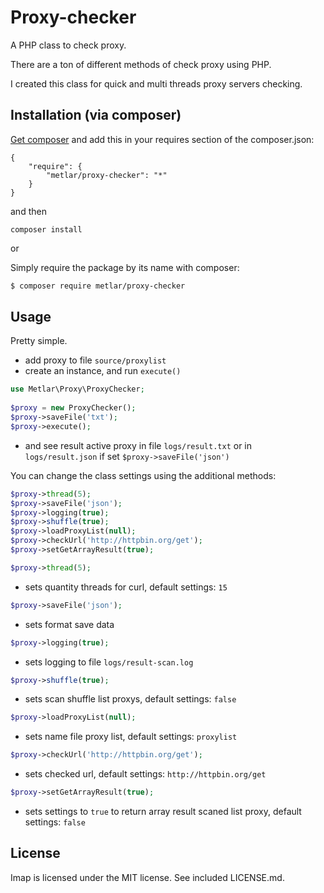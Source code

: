 # Proxy-checker

A PHP class to check proxy.

There are a ton of different methods of check proxy using PHP.

I created this class for quick and multi threads proxy servers checking.
## Installation (via composer)

[Get composer](http://getcomposer.org/doc/00-intro.md) and add this in your requires section of the composer.json:

```
{
    "require": {
        "metlar/proxy-checker": "*"
    }
}
```

and then

```
composer install
```
or

Simply require the package by its name with composer:
```bash
$ composer require metlar/proxy-checker
```


## Usage

Pretty simple. 
 - add proxy to file `source/proxylist`
 - create an instance, and run `execute()`

```php
use Metlar\Proxy\ProxyChecker;
 
$proxy = new ProxyChecker();
$proxy->saveFile('txt');
$proxy->execute();
```

- and see result active proxy in file `logs/result.txt` or in `logs/result.json` if set `$proxy->saveFile('json')`

You can change the class settings using the additional methods:
```php
$proxy->thread(5);
$proxy->saveFile('json');
$proxy->logging(true);
$proxy->shuffle(true);
$proxy->loadProxyList(null);
$proxy->checkUrl('http://httpbin.org/get');
$proxy->setGetArrayResult(true);
```

```php 
$proxy->thread(5);
``` 
- sets quantity threads for curl, default settings: `15`
```php 
$proxy->saveFile('json');
``` 
- sets format save data
```php 
$proxy->logging(true);
``` 
- sets logging to file `logs/result-scan.log`
```php 
$proxy->shuffle(true);
``` 
- sets scan shuffle  list proxys, default settings: `false`
```php 
$proxy->loadProxyList(null);
``` 
- sets name file proxy list, default settings: `proxylist`
```php 
$proxy->checkUrl('http://httpbin.org/get');
``` 
- sets checked url, default settings: `http://httpbin.org/get`  
```php 
$proxy->setGetArrayResult(true);
``` 
- sets settings to `true` to return array result scaned list proxy, default settings: `false`




## License

Imap is licensed under the MIT license. See included LICENSE.md.